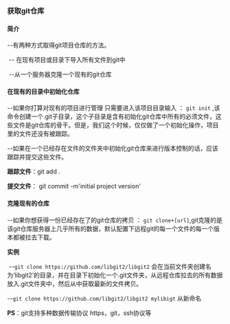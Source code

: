 ### 获取git仓库

#### **简介**

--有两种方式取得git项目仓库的方法。

​		-- 在现有项目或目录下导入所有文件到git中

​		--从一个服务器克隆一个现有的git仓库



#### 在现有的目录中初始化仓库

--如果你打算对现有的项目进行管理 只需要进入该项目目录输入 ：	`git init` ,该命令创建一个.git子目录，这个子目录是含有初始化git仓库中所有的必须文件，这些文件是git仓库的骨干。但是，我们这个时候，仅仅做了一个初始化操作，项目里的文件还没有被跟踪。



--如果在一个已经存在文件的文件夹中初始化git仓库来进行版本控制的话，应该跟踪并提交这些文件。

**跟踪文件**：git  add  .

**提交文件**： git commit -m'initial project version'



#### 克隆现有的仓库

--如果你想获得一份已经存在了的git仓库的拷贝 ： `git clone+[url]`,git克隆的是该git仓库服务器上几乎所有的数据，默认配置下远程git的每一个文件的每一个版本都被拉去下载。

**实例**

​	--`git clone https://github.com/libgit2/libgit2`	 会在当前文件夹创建名为‘libgit2’的目录，并在目录下初始化一个.git文件夹，从远程仓库拉去的所有数据放入.git文件夹中，然后从中获取最新的文件拷贝。

--`git clone https://github.com/libgit2/libgit2 mylibigt` 从新命名



**PS**：git支持多种数据传输协议 https，git，ssh协议等

